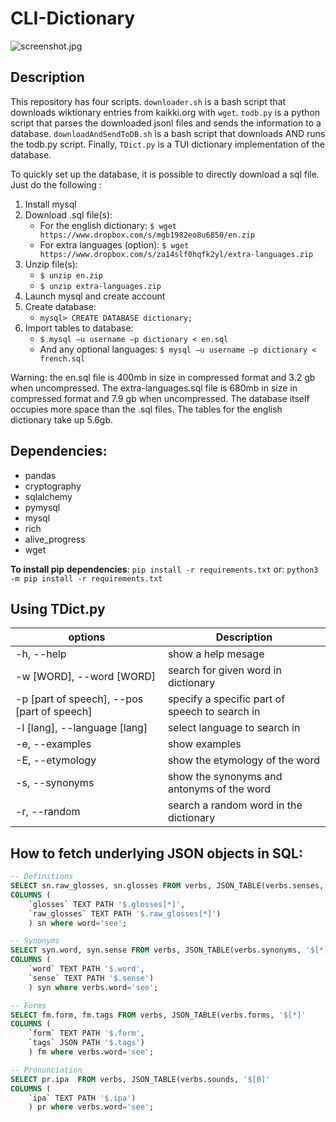 # CLI-Dictionary

![screenshot.jpg](https://raw.githubusercontent.com/Lodobo/TUI-Dictionary/main/screenshot.jpg)

## Description

This repository has four scripts. `downloader.sh` is a bash script that downloads wiktionary entries from kaikki.org with `wget`. `todb.py` is a python script that parses the downloaded jsonl files and sends the information to a database. `downloadAndSendToDB.sh` is a bash script that downloads AND runs the todb.py script. Finally, `TDict.py` is a TUI dictionary implementation of the database.

To quickly set up the database, it is possible to directly download a sql file. Just do the following :
1) Install mysql
2) Download .sql file(s):
    - For the english dictionary: `$ wget https://www.dropbox.com/s/mgb1982eo8u6850/en.zip`
    - For extra languages (option): `$ wget https://www.dropbox.com/s/za14slf0hqfk2yl/extra-languages.zip`
3) Unzip file(s):
    - `$ unzip en.zip`
    - `$ unzip extra-languages.zip`
4) Launch mysql and create account
5) Create database:
    - `mysql> CREATE DATABASE dictionary;`
6) Import tables to database:
    - `$ mysql –u username –p dictionary < en.sql`
    - And any optional languages: `$ mysql –u username –p dictionary < french.sql`
 
Warning: the en.sql file is 400mb in size in compressed format and 3.2 gb when uncompressed. The extra-languages.sql file is 680mb in size in compressed format and 7.9 gb when uncompressed. The database itself occupies more space than the .sql files. The tables for the english dictionary take up 5.6gb.

## Dependencies:

- pandas
- cryptography
- sqlalchemy
- pymysql
- mysql
- rich
- alive_progress
- wget

**To install pip dependencies**:
`pip install -r requirements.txt`
or:
`python3 -m pip install -r requirements.txt`

## Using TDict.py

|options|Description|
|----|----|
|-h, --help|show a help mesage|
|-w [WORD], --word [WORD]|search for given word in dictionary|
|-p [part of speech], --pos [part of speech]|specify a specific part of speech to search in|
|-l [lang], --language [lang]|select language to search in|
|-e, --examples|show examples|
|-E, --etymology|show the etymology of the word|
|-s, --synonyms|show the synonyms and antonyms of the word|
|-r, --random|search a random word in the dictionary|

## How to fetch underlying JSON objects in SQL:
```sql
-- Definitions
SELECT sn.raw_glosses, sn.glosses FROM verbs, JSON_TABLE(verbs.senses, '$[*]'
COLUMNS (
    `glosses` TEXT PATH '$.glosses[*]',
    `raw_glosses` TEXT PATH '$.raw_glosses[*]')
    ) sn where word='see';
```
```sql
-- Synonyms
SELECT syn.word, syn.sense FROM verbs, JSON_TABLE(verbs.synonyms, '$[*]'
COLUMNS (
    `word` TEXT PATH '$.word',
    `sense` TEXT PATH '$.sense')
    ) syn where verbs.word='see';
```
```sql
-- Forms
SELECT fm.form, fm.tags FROM verbs, JSON_TABLE(verbs.forms, '$[*]'
COLUMNS (
    `form` TEXT PATH '$.form',
    `tags` JSON PATH '$.tags')
    ) fm where verbs.word='see';
```
```sql
-- Pronunciation
SELECT pr.ipa  FROM verbs, JSON_TABLE(verbs.sounds, '$[0]'
COLUMNS (
    `ipa` TEXT PATH '$.ipa')
    ) pr where verbs.word='see';
```
